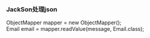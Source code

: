### JackSon处理json ###

ObjectMapper mapper = new ObjectMapper();  
Email email = mapper.readValue(message, Email.class);